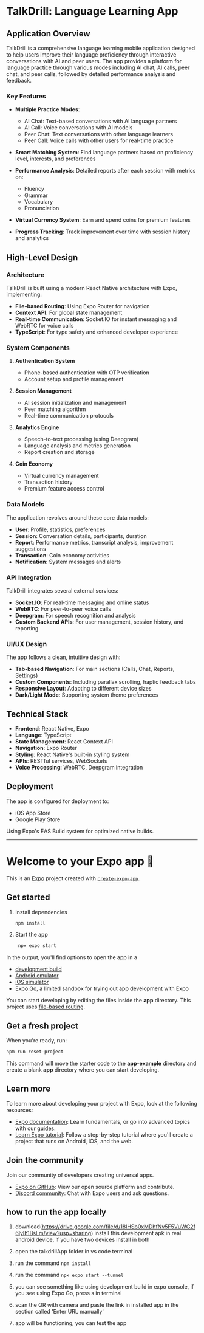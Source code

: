 # TalkDrill: Language Learning App

## Application Overview

TalkDrill is a comprehensive language learning mobile application designed to help users improve their language proficiency through interactive conversations with AI and peer users. The app provides a platform for language practice through various modes including AI chat, AI calls, peer chat, and peer calls, followed by detailed performance analysis and feedback.

### Key Features

- **Multiple Practice Modes**:
  - AI Chat: Text-based conversations with AI language partners
  - AI Call: Voice conversations with AI models
  - Peer Chat: Text conversations with other language learners
  - Peer Call: Voice calls with other users for real-time practice

- **Smart Matching System**: Find language partners based on proficiency level, interests, and preferences

- **Performance Analysis**: Detailed reports after each session with metrics on:
  - Fluency
  - Grammar
  - Vocabulary
  - Pronunciation

- **Virtual Currency System**: Earn and spend coins for premium features

- **Progress Tracking**: Track improvement over time with session history and analytics

## High-Level Design

### Architecture

TalkDrill is built using a modern React Native architecture with Expo, implementing:

- **File-based Routing**: Using Expo Router for navigation
- **Context API**: For global state management
- **Real-time Communication**: Socket.IO for instant messaging and WebRTC for voice calls
- **TypeScript**: For type safety and enhanced developer experience

### System Components

1. **Authentication System**
   - Phone-based authentication with OTP verification
   - Account setup and profile management

2. **Session Management**
   - AI session initialization and management
   - Peer matching algorithm
   - Real-time communication protocols

3. **Analytics Engine**
   - Speech-to-text processing (using Deepgram)
   - Language analysis and metrics generation
   - Report creation and storage

4. **Coin Economy**
   - Virtual currency management
   - Transaction history
   - Premium feature access control

### Data Models

The application revolves around these core data models:

- **User**: Profile, statistics, preferences
- **Session**: Conversation details, participants, duration
- **Report**: Performance metrics, transcript analysis, improvement suggestions
- **Transaction**: Coin economy activities
- **Notification**: System messages and alerts

### API Integration

TalkDrill integrates several external services:

- **Socket.IO**: For real-time messaging and online status
- **WebRTC**: For peer-to-peer voice calls
- **Deepgram**: For speech recognition and analysis
- **Custom Backend APIs**: For user management, session history, and reporting

### UI/UX Design

The app follows a clean, intuitive design with:

- **Tab-based Navigation**: For main sections (Calls, Chat, Reports, Settings)
- **Custom Components**: Including parallax scrolling, haptic feedback tabs
- **Responsive Layout**: Adapting to different device sizes
- **Dark/Light Mode**: Supporting system theme preferences

## Technical Stack

- **Frontend**: React Native, Expo
- **Language**: TypeScript
- **State Management**: React Context API
- **Navigation**: Expo Router
- **Styling**: React Native's built-in styling system
- **APIs**: RESTful services, WebSockets
- **Voice Processing**: WebRTC, Deepgram integration

## Deployment

The app is configured for deployment to:
- iOS App Store
- Google Play Store

Using Expo's EAS Build system for optimized native builds.

---

# Welcome to your Expo app 👋

This is an [Expo](https://expo.dev) project created with [`create-expo-app`](https://www.npmjs.com/package/create-expo-app).

## Get started

1. Install dependencies

   ```bash
   npm install
   ```

2. Start the app

   ```bash
    npx expo start
   ```

In the output, you'll find options to open the app in a

- [development build](https://docs.expo.dev/develop/development-builds/introduction/)
- [Android emulator](https://docs.expo.dev/workflow/android-studio-emulator/)
- [iOS simulator](https://docs.expo.dev/workflow/ios-simulator/)
- [Expo Go](https://expo.dev/go), a limited sandbox for trying out app development with Expo

You can start developing by editing the files inside the **app** directory. This project uses [file-based routing](https://docs.expo.dev/router/introduction).

## Get a fresh project

When you're ready, run:

```bash
npm run reset-project
```

This command will move the starter code to the **app-example** directory and create a blank **app** directory where you can start developing.

## Learn more

To learn more about developing your project with Expo, look at the following resources:

- [Expo documentation](https://docs.expo.dev/): Learn fundamentals, or go into advanced topics with our [guides](https://docs.expo.dev/guides).
- [Learn Expo tutorial](https://docs.expo.dev/tutorial/introduction/): Follow a step-by-step tutorial where you'll create a project that runs on Android, iOS, and the web.

## Join the community

Join our community of developers creating universal apps.

- [Expo on GitHub](https://github.com/expo/expo): View our open source platform and contribute.
- [Discord community](https://chat.expo.dev): Chat with Expo users and ask questions.


## how to run the app locally

1. download(https://drive.google.com/file/d/18lHSb0xMDhfNv5F5VuWG2f6lyIh1BsLm/view?usp=sharing) install this development apk in real android device, if you have two devices install in both

2. open the talkdrillApp folder in vs code terminal

3. run the command `npm install`

4. run the command `npx expo start --tunnel`

5. you can see something like using development build in expo console, if you see using Expo Go, press s in terminal

6. scan the QR with camera and paste the link in installed app in the section called 'Enter URL manually'

7. app will be functioning, you can test the app


